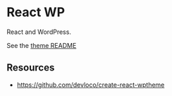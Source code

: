 # React WP

React and WordPress.

See the [theme README](wp-content/themes/react-wp-theme/react-src/README.md)

## Resources

- https://github.com/devloco/create-react-wptheme
